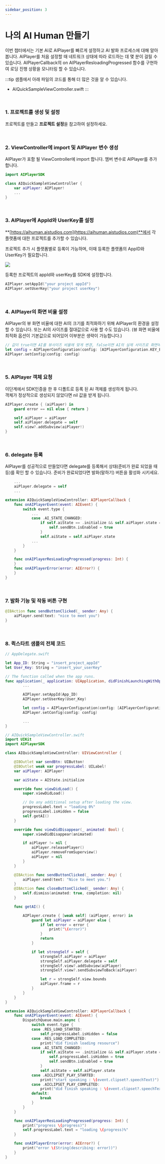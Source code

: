 ```yaml
---
sidebar_position: 3
---
```


# 나의 AI Human 만들기

이번 챕터에서는 기본 AI로 AIPlayer를 빠르게 설정하고 AI 발화 프로세스에 대해 알아봅니다. AIPlayer를 처음 설정할 때 네트워크 상태에 따라 로드하는 데 몇 분이 걸릴 수 있습니다. AIPlayerCallback의 on AIPlayerResloadingProgressed 함수를 구현하여 로딩 진행 상황을 모니터링 할 수 있습니다.

:::tip
샘플에서 아래 파일의 코드를 통해 더 많은 것을 알 수 있습니다.

- AIQuickSampleViewController.swift
:::


<br/>

### 1. 프로젝트를 생성 및 설정

프로젝트를 만들고 **프로젝트 설정**을 참고하여 설정하세요.

<br/>

### 2. ViewController에 import 및 AIPlayer 변수 생성

AIPlayer가 포함 될 ViewController에 import 합니다. 멤버 변수로 AIPlayer를 추가합니다.

```swift
import AIPlayerSDK

class AIQuickSampleViewController {
	var aiPlayer: AIPlayer!
    ...
}
```

<br/>

### 3. AIPlayer에 AppId와 UserKey를 설정

**[https://aihuman.aistudios.com](https://aihuman.aistudios.com)**에서 각 플랫폼에 대한 프로젝트를 추가할 수 있습니다.

<!-- <img src="images/aisample_regist_000.png" width="1191" height="301"> -->

프로젝트 추가 시 플랫폼별로 등록이 가능하며, 이때 등록한 플랫폼의 AppID와 UserKey가 필요합니다.

<img src="/img/aihuman/ios/aisample_regist_001.png" />

등록한 프로젝트의 appId와 userKey를 SDK에 설정합니다.

```swift
AIPlayer.setAppId("your project appId")
AIPlayer.setUserKey("your project userKey")
```

<br/>

### 4. AIPlayer의 화면 비율 설정

AIPlayer의 뷰 화면 비율에 대한 AI의 크기를 최적화하기 위해 AIPlayer의 환경을 설정할 수 있습니다. 또는 AI의 사이즈를 절대값으로 사용 할 수도 있습니다. (뷰 화면 비율에 최적화 옵션이 기본값으로 되어있어 이부분은 생략이 가능합니다.)

```swift
// 값이 true이면 AI를 뷰사이즈 비율에 맞게 변경, false이면 AI의 실제 사이즈로 화면에 노출됨
let config = AIPlayerConfiguration(config: [AIPlayerConfiguration.KEY_ENABLE_VIEW_ASPECT_RATIO: true])
AIPlayer.setConfig(config: config)
```

<br/>

### 5. AIPlayer 객체 요청

이단계에서 SDK인증을 한 후 디폴트로 등록 된 AI 객체를 생성하게 됩니다.<br/>객체가 정상적으로 생성되지 않았다면 nil 값을 받게 됩니다.

```swift
AIPlayer.create { (aiPlayer) in
    guard error == nil else { return }

    self.aiPlayer = aiPlayer
    self.aiPlayer.delegate = self
    self.view?.addSubview(aiPlayer!)
}
```

<br/>

### 6. delegate 등록

AIPlayer를 성공적으로 만들었다면 delegate를 등록해서 상태(준비가 완료 되었을 때 등)를 확인 할 수 있습니다. 준비가 완료되었다면 발화(말하기) 버튼을 활성화 시키세요.

```swift
    ...
    aiPlayer.delegate = self
    ...

extension AIQuickSampleViewController: AIPlayerCallback {
    func onAIPlayerEvent(event: AIEvent) {
        switch event.type {
            ...
            case .AI_STATE_CHANGED:
                if self.aiState == .initialize && self.aiPlayer.state == .idle {
                    self.sendBtn.isEnabled = true
                }
                self.aiState = self.aiPlayer.state
            ...
        }
    }

    func onAIPlayerResLoadingProgressed(progress: Int) {
    }
    func onAIPlayerError(error: AIError?) {
    }
}
```

<br/>

### 7. 발화 기능 및 작동 버튼 구현

```swift
@IBAction func sendButtonClicked(_ sender: Any) {
    aiPlayer.send(text: "nice to meet you")
}
```

<br/>

### 8. 퀵스타트 샘플의 전체 코드

```swift
// AppDelegate.swift

let App_ID: String = "insert_project_appId"
let User_Key: String = "insert_your_userKey"

// The function called when the app runs.
func application(_ application: UIApplication, didFinishLaunchingWithOptions launchOptions: [UIApplication.LaunchOptionsKey: Any]?) -> Bool {
		...

        AIPlayer.setAppId(App_ID)
        AIPlayer.setUserKey(User_Key)

        let config = AIPlayerConfiguration(config: [AIPlayerConfiguration.KEY_ENABLE_VIEW_ASPECT_RATIO: true])
        AIPlayer.setConfig(config: config)

        ...
}

// AIQuickSampleViewController.swift
import UIKit
import AIPlayerSDK

class AIQuickSampleViewController: UIViewController {

    @IBOutlet var sendBtn: UIButton!
    @IBOutlet weak var progressLabel: UILabel!
    var aiPlayer: AIPlayer!

    var aiState = AIState.initialize

    override func viewDidLoad() {
        super.viewDidLoad()

        // Do any additional setup after loading the view.
        progressLabel.text = "loading 0%"
        progressLabel.isHidden = false
        self.getAI()
    }

    override func viewDidDisappear(_ animated: Bool) {
        super.viewDidDisappear(animated)

        if aiPlayer != nil {
            aiPlayer.releasePlayer()
            aiPlayer.removeFromSuperview()
            aiPlayer = nil
        }
    }

    @IBAction func sendButtonClicked(_ sender: Any) {
        aiPlayer.send(text: "Nice to meet you.")
    }
    @IBAction func closeButtonClicked(_ sender: Any) {
        self.dismiss(animated: true, completion: nil)
    }

    func getAI() {

        AIPlayer.create { [weak self] (aiPlayer, error) in
            guard let aiPlayer = aiPlayer else {
                if let error = error {
                    print("\(error)")
                }
                return
            }

            if let strongSelf = self {
                strongSelf.aiPlayer = aiPlayer
                strongSelf.aiPlayer.delegate = self
                strongSelf.view?.addSubview(aiPlayer)
                strongSelf.view?.sendSubviewToBack(aiPlayer)

                let r = strongSelf.view.bounds
                aiPlayer.frame = r
            }
        }
    }
}

extension AIQuickSampleViewController: AIPlayerCallback {
    func onAIPlayerEvent(event: AIEvent) {
        DispatchQueue.main.async {
            switch event.type {
            case .RES_LOAD_STARTED:
                self.progressLabel.isHidden = false
            case .RES_LOAD_COMPLETED:
                print("did finish loading resource")
            case .AI_STATE_CHANGED:
                if self.aiState == .initialize && self.aiPlayer.state == .idle {
                    self.progressLabel.isHidden = true
                    self.sendBtn.isEnabled = true
                }
                self.aiState = self.aiPlayer.state
            case .AICLIPSET_PLAY_STARTED:
                print("start speaking : \(event.clipset?.speechText)")
            case .AICLIPSET_PLAY_COMPLETED:
                print("did finish speaking : \(event.clipset?.speechText)")
            default:
                break
            }
        }
    }

    func onAIPlayerResLoadingProgressed(progress: Int) {
        print("progress \(progress)")
        self.progressLabel.text = "loading \(progress)%"
    }

    func onAIPlayerError(error: AIError?) {
        print("error \(String(describing: error))")
    }
}
```

<br/>
